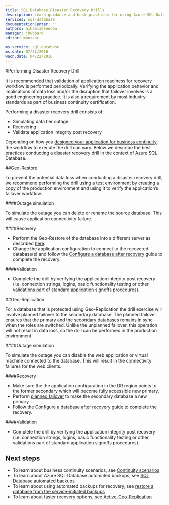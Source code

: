 ```yaml
---
title: SQL Database Disaster Recovery Drills
description: Learn guidance and best practices for using Azure SQL Database to perform disaster recovery drills that will help keep your mission critical business applications resilient to failures and outages.
services: sql-database
documentationCenter: ''
authors: mihaelablendea
manager: jhubbard
editor: monicar

ms.service: sql-database
ms.date: 07/31/2016
wacn.date: 04/22/2016
---
```


#Performing Disaster Recovery Drill

It is recommended that validation of application readiness for recovery workflow is performed periodically. Verifying the application behavior and implications of data loss and/or the disruption that failover involves is a good engineering practice. It is also a requirement by most industry standards as part of business continuity certification.

Performing a disaster recovery drill consists of:

- Simulating data tier outage
- Recovering 
- Validate application integrity post recovery

Depending on how you [designed your application for business continuity](./sql-database-business-continuity.md), the workflow to execute the drill can vary. Below we describe the best practices conducting a disaster recovery drill in the context of Azure SQL Database. 

##Geo-Restore

To prevent the potential data loss when conducting a disaster recovery drill, we recommend performing the drill using a test environment by creating a copy of the production environment and using it to verify the application’s failover workflow.

####Outage simulation

To simulate the outage you can delete or rename the source database. This will cause application connectivity failure. 

####Recovery

- Perform the Geo-Restore of the database into a different server as described [here](./sql-database-disaster-recovery.md). 
- Change the application configuration to connect to the recovered database(s) and follow the [Configure a database after recovery](./sql-database-disaster-recovery.md) guide to complete the recovery.

####Validation

- Complete the drill by verifying the application integrity post recovery (i.e. connection strings, logins, basic functionality testing or other validations part of standard application signoffs procedures).

##Geo-Replication

For a database that is protected using Geo-Replication the drill exercise will involve planned failover to the secondary database. The planned failover ensures that the primary and the secondary databases remains in sync when the roles are switched. Unlike the unplanned failover, this operation will not result in data loss, so the drill can be performed in the production environment. 

####Outage simulation

To simulate the outage you can disable the web application or virtual machine connected to the database. This will result in the connectivity failures for the web clients.

####Recovery

- Make sure the the application configuration in the DR region points to the former secondary which will become fully accessible new primary. 
- Perform [planned failover](./sql-database-geo-replication-powershell.md#initiate-a-planned-failover) to make the secondary database a new primary
- Follow the [Configure a database after recovery](./sql-database-disaster-recovery.md) guide to complete the recovery.

####Validation

- Complete the drill by verifying the application integrity post recovery (i.e. connection strings, logins, basic functionality testing or other validations part of standard application signoffs procedures).

## Next steps

- To learn about business continuity scenarios, see [Continuity scenarios](./sql-database-business-continuity.md)
- To learn about Azure SQL Database automated backups, see [SQL Database automated backups](./sql-database-automated-backups.md)
- To learn about using automated backups for recovery, see [restore a database from the service-initiated backups](./sql-database-recovery-using-backups.md)
- To learn about faster recovery options, see [Active-Geo-Replication](./sql-database-geo-replication-overview.md)